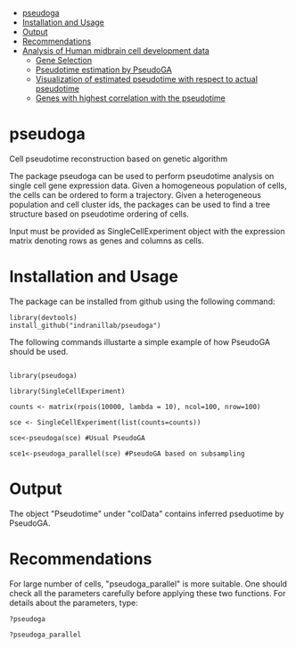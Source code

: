 - [pseudoga](#pseudoga)
- [Installation and Usage](#usage-)
- [Output](#output)
- [Recommendations](#recommendations)
- [Analysis of Human midbrain cell development data](#analysis-of-human-midbrain-cell-development-data)
  * [Gene Selection](#gene-selection)
  * [Pseudotime estimation by PseudoGA](#pseudotime-estimation-by-pseudoga)
  * [Visualization of estimated pseudotime with respect to actual pseudotime](#visualization-of-estimated-pseudotime-with-respect-to-actual-pseudotime)
  * [Genes with highest correlation with the pseudotime](#genes-with-highest-correlation-with-the-pseudotime)

# pseudoga
Cell pseudotime reconstruction based on genetic algorithm

The package pseudoga can be used to perform pseudotime analysis on single
cell gene expression data. Given a homogeneous population of cells, the cells can be ordered
to form a trajectory. Given a heterogeneous population and cell cluster ids, the packages
can be used to find a tree structure based on pseudotime ordering of cells.

Input must be provided as SingleCellExperiment object with the expression matrix denoting rows as genes 
and columns as cells.


# Installation and Usage
The package can be installed from github using the following command:
```
library(devtools)
install_github("indranillab/pseudoga")
```
The following commands illustarte a simple example of how PseudoGA should be used.
```

library(pseudoga)

library(SingleCellExperiment)

counts <- matrix(rpois(10000, lambda = 10), ncol=100, nrow=100) 

sce <- SingleCellExperiment(list(counts=counts))

sce<-pseudoga(sce) #Usual PseudoGA

sce1<-pseudoga_parallel(sce) #PseudoGA based on subsampling 
```

# Output 

The object "Pseudotime" under "colData" contains inferred pseduotime by PseudoGA.

# Recommendations

For large number of cells, "pseudoga_parallel" is more suitable. One should check all the parameters carefully before applying these two functions.
For details about the parameters, type:
```
?pseudoga

?pseudoga_parallel
```
